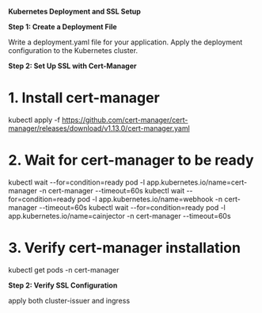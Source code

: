 **Kubernetes Deployment and SSL Setup**


**Step 1: Create a Deployment File**

Write a deployment.yaml file for your application.
Apply the deployment configuration to the Kubernetes cluster.

 

**Step 2: Set Up SSL with Cert-Manager**

 # 1. Install cert-manager
kubectl apply -f https://github.com/cert-manager/cert-manager/releases/download/v1.13.0/cert-manager.yaml

# 2. Wait for cert-manager to be ready
kubectl wait --for=condition=ready pod -l app.kubernetes.io/name=cert-manager -n cert-manager --timeout=60s
kubectl wait --for=condition=ready pod -l app.kubernetes.io/name=webhook -n cert-manager --timeout=60s
kubectl wait --for=condition=ready pod -l app.kubernetes.io/name=cainjector -n cert-manager --timeout=60s

# 3. Verify cert-manager installation
kubectl get pods -n cert-manager

**Step 2: Verify SSL Configuration**

 apply both cluster-issuer and ingress
